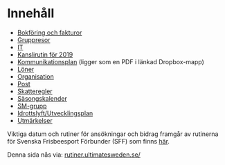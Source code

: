 # Innehåll

* [Bokföring och fakturor](./bokforing_och_fakturor.md)
* [Gruppresor](./gruppresor.md) 
* [IT](./it.md)
* [Kanslirutin för 2019](./kansliet-2019.md)
* [Kommunikationsplan](https://www.dropbox.com/sh/hd4bopohqqr4aoq/AACqUy91P1mZd-U5GeZnqb9ya?dl=0) (ligger som en PDF i länkad Dropbox-mapp)
* [Löner](./loner.md)
* [Organisation](./organisation.md)
* [Post](./post.md)
* [Skatteregler](./arbetsgivare.md)
* [Säsongskalender](./sasongskalender.md)
* [SM-grupp](./sm-grupp.md)
* [Idrottslyft/Utvecklingsplan](./idrottslyft.md)
* [Utmärkelser](./utmarkelser.md)


Viktiga datum och rutiner för ansökningar och bidrag framgår av rutinerna för Svenska Frisbeesport Förbunder (SFF) 
som finns [här](http://styrelse.frisbeesport.se/sff-rutiner).

Denna sida nås via: [rutiner.ultimatesweden.se/](http://rutiner.ultimatesweden.se/)
